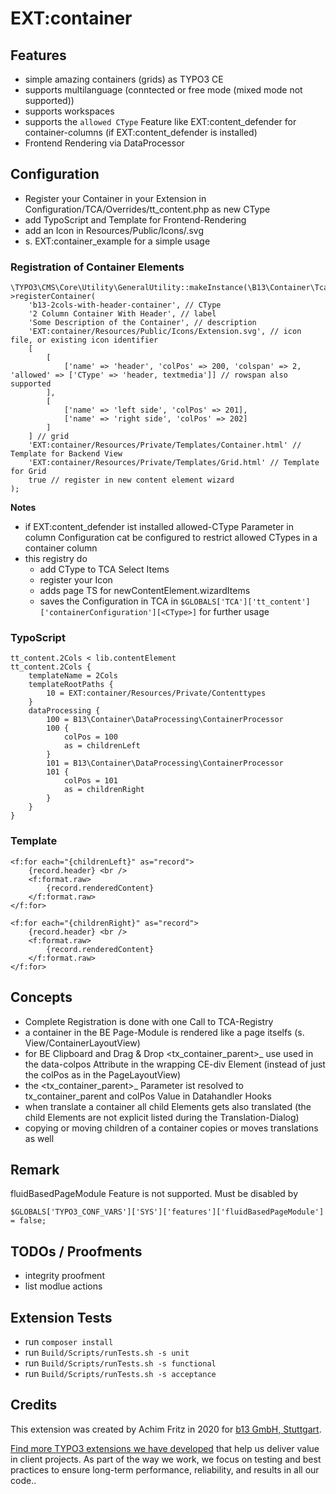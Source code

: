 # EXT:container

## Features
- simple amazing containers (grids) as TYPO3 CE
- supports multilanguage (conntected or free mode (mixed mode not supported))
- supports workspaces
- supports the `allowed CType` Feature like EXT:content_defender for container-columns (if EXT:content_defender is installed)
- Frontend Rendering via DataProcessor


## Configuration
- Register your Container in your Extension in Configuration/TCA/Overrides/tt_content.php as new CType
- add TypoScript and Template for Frontend-Rendering
- add an Icon in Resources/Public/Icons/<CType>.svg
- s. EXT:container_example for a simple usage

### Registration of Container Elements

    \TYPO3\CMS\Core\Utility\GeneralUtility::makeInstance(\B13\Container\Tca\Registry::class)->registerContainer(
        'b13-2cols-with-header-container', // CType
        '2 Column Container With Header', // label
        'Some Description of the Container', // description
        'EXT:container/Resources/Public/Icons/Extension.svg', // icon file, or existing icon identifier
        [
            [
                ['name' => 'header', 'colPos' => 200, 'colspan' => 2, 'allowed' => ['CType' => 'header, textmedia']] // rowspan also supported
            ],
            [
                ['name' => 'left side', 'colPos' => 201],
                ['name' => 'right side', 'colPos' => 202]
            ]
        ] // grid
        'EXT:container/Resources/Private/Templates/Container.html' // Template for Backend View
        'EXT:container/Resources/Private/Templates/Grid.html' // Template for Grid
        true // register in new content element wizard
    );

__Notes__
- if EXT:content_defender ist installed allowed-CType Parameter in column Configuration cat be configured to restrict allowed CTypes in a container column
- this registry do
  - add CType to TCA Select Items
  - register your Icon
  - adds page TS for newContentElement.wizardItems
  - saves the Configuration in TCA in ``$GLOBALS['TCA']['tt_content']['containerConfiguration'][<CType>]`` for further usage

### TypoScript

    tt_content.2Cols < lib.contentElement
    tt_content.2Cols {
        templateName = 2Cols
        templateRootPaths {
            10 = EXT:container/Resources/Private/Contenttypes
        }
        dataProcessing {
            100 = B13\Container\DataProcessing\ContainerProcessor
            100 {
                colPos = 100
                as = childrenLeft
            }
            101 = B13\Container\DataProcessing\ContainerProcessor
            101 {
                colPos = 101
                as = childrenRight
            }
        }
    }


### Template

    <f:for each="{childrenLeft}" as="record">
        {record.header} <br />
        <f:format.raw>
            {record.renderedContent}
        </f:format.raw>
    </f:for>

    <f:for each="{childrenRight}" as="record">
        {record.header} <br />
        <f:format.raw>
            {record.renderedContent}
        </f:format.raw>
    </f:for>

## Concepts
- Complete Registration is done with one Call to TCA-Registry
- a container in the BE Page-Module is rendered like a page itselfs (s. View/ContainerLayoutView)
- for BE Clipboard and Drag & Drop <tx_container_parent>_<colPos> use used in the data-colpos Attribute in the wrapping CE-div Element (instead of just the colPos as in the PageLayoutView)
- the <tx_container_parent>_<colPos> Parameter ist resolved to tx_container_parent and colPos Value in Datahandler Hooks
- when translate a container all child Elements gets also translated (the child Elements are not explicit listed during the Translation-Dialog)
- copying or moving children of a container copies or moves translations as well

## Remark
fluidBasedPageModule Feature is not supported. Must be disabled by

``$GLOBALS['TYPO3_CONF_VARS']['SYS']['features']['fluidBasedPageModule'] = false;``


## TODOs / Proofments
- integrity proofment
- list modlue actions

## Extension Tests
- run `composer install`
- run `Build/Scripts/runTests.sh -s unit`
- run `Build/Scripts/runTests.sh -s functional`
- run `Build/Scripts/runTests.sh -s acceptance`

## Credits

This extension was created by Achim Fritz in 2020 for [b13 GmbH, Stuttgart](https://b13.com).

[Find more TYPO3 extensions we have developed](https://b13.com/useful-typo3-extensions-from-b13-to-you) that help us deliver value in client projects. As part of the way we work, we focus on testing and best practices to ensure long-term performance, reliability, and results in all our code..


